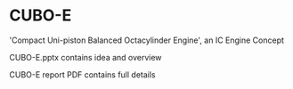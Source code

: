 # CUBO-E
'Compact Uni-piston Balanced Octacylinder Engine', an IC Engine Concept

CUBO-E.pptx contains idea and overview

CUBO-E report PDF contains full details
